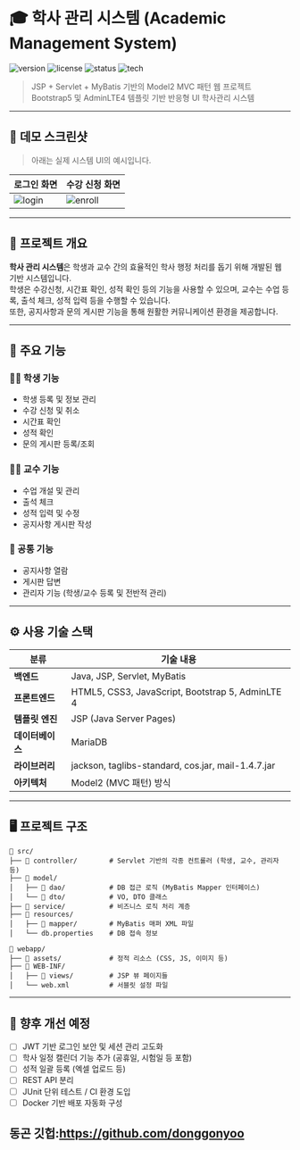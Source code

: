 # 🎓 학사 관리 시스템 (Academic Management System)

![version](https://img.shields.io/badge/version-1.0.0-blue.svg)
![license](https://img.shields.io/badge/license-MIT-green.svg)
![status](https://img.shields.io/badge/status-ongoing-important)
![tech](https://img.shields.io/badge/tech-JSP%20%7C%20MyBatis%20%7C%20Bootstrap5-blueviolet)

> JSP + Servlet + MyBatis 기반의 Model2 MVC 패턴 웹 프로젝트  
> Bootstrap5 및 AdminLTE4 템플릿 기반 반응형 UI 학사관리 시스템

---

## 📸 데모 스크린샷

> 아래는 실제 시스템 UI의 예시입니다.

| 로그인 화면 | 수강 신청 화면 |
|-------------|----------------|
| ![login](./screenshots/login.png) | ![enroll](./screenshots/enroll.png) |

---

## 📌 프로젝트 개요

**학사 관리 시스템**은 학생과 교수 간의 효율적인 학사 행정 처리를 돕기 위해 개발된 웹 기반 시스템입니다.  
학생은 수강신청, 시간표 확인, 성적 확인 등의 기능을 사용할 수 있으며, 교수는 수업 등록, 출석 체크, 성적 입력 등을 수행할 수 있습니다.  
또한, 공지사항과 문의 게시판 기능을 통해 원활한 커뮤니케이션 환경을 제공합니다.

---

## 🎯 주요 기능

### 👩‍🎓 학생 기능
- 학생 등록 및 정보 관리
- 수강 신청 및 취소
- 시간표 확인
- 성적 확인
- 문의 게시판 등록/조회

### 👨‍🏫 교수 기능
- 수업 개설 및 관리
- 출석 체크
- 성적 입력 및 수정
- 공지사항 게시판 작성

### 📢 공통 기능
- 공지사항 열람
- 게시판 답변
- 관리자 기능 (학생/교수 등록 및 전반적 관리)

---

## ⚙️ 사용 기술 스택

| 분류           | 기술 내용 |
|----------------|-----------|
| **백엔드**     | Java, JSP, Servlet, MyBatis |
| **프론트엔드** | HTML5, CSS3, JavaScript, Bootstrap 5, AdminLTE 4 |
| **템플릿 엔진**| JSP (Java Server Pages) |
| **데이터베이스** | MariaDB |
| **라이브러리** | jackson, taglibs-standard, cos.jar, mail-1.4.7.jar |
| **아키텍처**    | Model2 (MVC 패턴) 방식 |

---

## 🖥️ 프로젝트 구조

```
📁 src/
├── 📁 controller/        # Servlet 기반의 각종 컨트롤러 (학생, 교수, 관리자 등)
├── 📁 model/
│   ├── 📁 dao/           # DB 접근 로직 (MyBatis Mapper 인터페이스)
│   └── 📁 dto/           # VO, DTO 클래스
├── 📁 service/           # 비즈니스 로직 처리 계층
├── 📁 resources/
│   ├── 📁 mapper/        # MyBatis 매퍼 XML 파일
│   └── db.properties    # DB 접속 정보

📁 webapp/
├── 📁 assets/            # 정적 리소스 (CSS, JS, 이미지 등)
├── 📁 WEB-INF/
│   ├── 📁 views/         # JSP 뷰 페이지들
│   └── web.xml          # 서블릿 설정 파일
```
---

## 🔧 향후 개선 예정

- [ ] JWT 기반 로그인 보안 및 세션 관리 고도화
- [ ] 학사 일정 캘린더 기능 추가 (공휴일, 시험일 등 포함)
- [ ] 성적 일괄 등록 (엑셀 업로드 등)
- [ ] REST API 분리
- [ ] JUnit 단위 테스트 / CI 환경 도입
- [ ] Docker 기반 배포 자동화 구성

## 동곤 깃헙:https://github.com/donggonyoo
